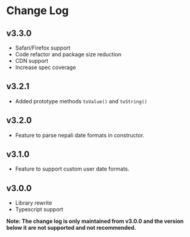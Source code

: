 # Change Log

## v3.3.0

- Safari/Firefox support
- Code refactor and package size reduction
- CDN support
- Increase spec coverage

## v3.2.1

- Added prototype methods `toValue()` and `toString()`

## v3.2.0

- Feature to parse nepali date formats in constructor.

## v3.1.0

- Feature to support custom user date formats.

## v3.0.0

- Library rewrite
- Typescript support

**Note: The change log is only maintained from v3.0.0 and the version below it are not supported and not recommended.**
